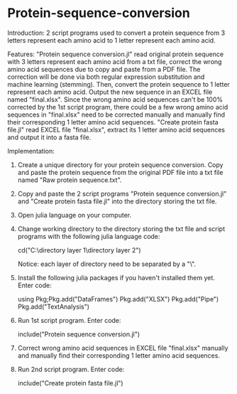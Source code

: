 # Protein-sequence-conversion
Introduction:
2 script programs used to convert a protein sequence from 3 letters represent each amino acid to 1 letter represent each amino acid.

Features:
"Protein sequence conversion.jl" read original protein sequence with 3 letters represent each amino acid from a txt file, correct the wrong amino acid sequences due to copy and paste from a PDF file. The correction will be done via both 
regular expression substitution and machine learning (stemming). Then, convert the protein sequence to 1 letter represent each amino acid. Output the new sequence in an EXCEL file named "final.xlsx".
Since the wrong amino acid sequences can't be 100% corrected by the 1st script program, there could be a few wrong amino acid sequences in "final.xlsx" need to be corrected manually and manually find their corresponding 1 letter 
amino acid sequences.
"Create protein fasta file.jl" read EXCEL file "final.xlsx", extract its 1 letter amino acid sequences and output it into a fasta file.

Implementation:
1. Create a unique directory for your protein sequence conversion. Copy and paste the protein sequence from the original PDF file into a txt file named "Raw protein sequence.txt". 
2. Copy and paste the 2 script programs "Protein sequence conversion.jl" and "Create protein fasta file.jl" into the directory storing the txt file.
3. Open julia language on your computer.

4. Change working directory to the directory storing the txt file and script programs with the following julia language code:

    cd("C:\\directory layer 1\\directory layer 2")

    Notice: each layer of directory need to be separated by a "\\".

5. Install the following julia packages if you haven't installed them yet. Enter code:

    using Pkg;Pkg.add("DataFrames")
    Pkg.add("XLSX")
    Pkg.add("Pipe")
    Pkg.add("TextAnalysis")

6. Run 1st script program. Enter code:

    include("Protein sequence conversion.jl")

7. Correct wrong amino acid sequences in EXCEL file "final.xlsx" manually and manually find their corresponding 1 letter amino acid sequences.

8. Run 2nd script program. Enter code:

    include("Create protein fasta file.jl")

